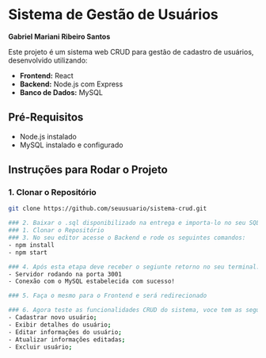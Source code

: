# Sistema de Gestão de Usuários
**Gabriel Mariani Ribeiro Santos**

Este projeto é um sistema web CRUD para gestão de cadastro de usuários, desenvolvido utilizando:

- **Frontend:** React
- **Backend:** Node.js com Express
- **Banco de Dados:** MySQL

## Pré-Requisitos

- Node.js instalado
- MySQL instalado e configurado

## Instruções para Rodar o Projeto

### 1. Clonar o Repositório

```bash
git clone https://github.com/seuusuario/sistema-crud.git

### 2. Baixar o .sql disponibilizado na entrega e importa-lo no seu SQL workbench.
### 1. Clonar o Repositório
### 3. No seu editor acesse o Backend e rode os seguintes comandos:
- npm install
- npm start

### 4. Após esta etapa deve receber o segiunte retorno no seu terminal:
- Servidor rodando na porta 3001
- Conexão com o MySQL estabelecida com sucesso!

### 5. Faça o mesmo para o Frontend e será redirecionado

### 6. Agora teste as funcionalidades CRUD do sistema, voce tem as seguintes opções:
- Cadastrar novo usuário;
- Exibir detalhes do usuário;
- Editar informações do usuário;
- Atualizar informações editadas;
- Excluir usuário;
